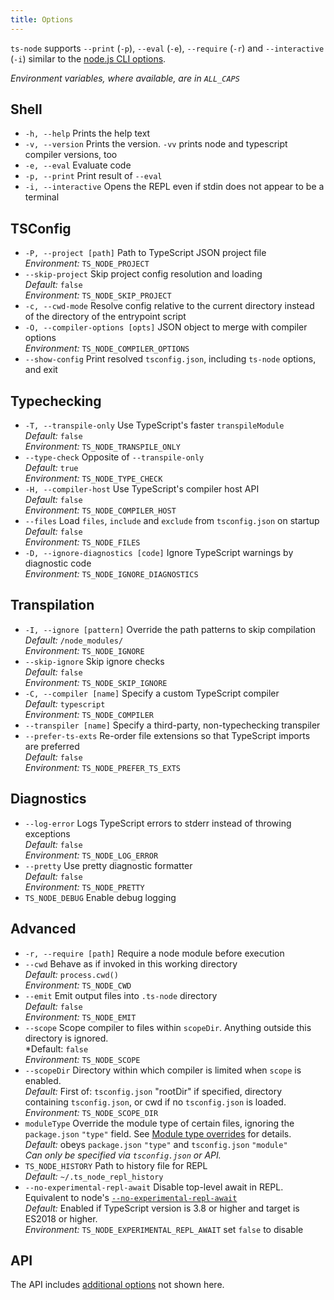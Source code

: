 ```yaml
---
title: Options
---
```


`ts-node` supports `--print` (`-p`), `--eval` (`-e`), `--require` (`-r`) and `--interactive` (`-i`) similar to the [node.js CLI options](https://nodejs.org/api/cli.html).

_Environment variables, where available, are in `ALL_CAPS`_

## Shell

-  `-h, --help`   Prints the help text
-  `-v, --version`   Prints the version. `-vv` prints node and typescript compiler versions, too
-  `-e, --eval`   Evaluate code
-  `-p, --print`   Print result of `--eval`
-  `-i, --interactive`   Opens the REPL even if stdin does not appear to be a terminal

## TSConfig

-  `-P, --project [path]`   Path to TypeScript JSON project file <br/>*Environment:* `TS_NODE_PROJECT`
-  `--skip-project`   Skip project config resolution and loading <br/>*Default:* `false` <br/>*Environment:* `TS_NODE_SKIP_PROJECT`
-  `-c, --cwd-mode`   Resolve config relative to the current directory instead of the directory of the entrypoint script
-  `-O, --compiler-options [opts]`   JSON object to merge with compiler options <br/>*Environment:* `TS_NODE_COMPILER_OPTIONS`
-  `--show-config`   Print resolved `tsconfig.json`, including `ts-node` options, and exit

## Typechecking

-  `-T, --transpile-only`   Use TypeScript's faster `transpileModule` <br/>*Default:* `false` <br/>*Environment:* `TS_NODE_TRANSPILE_ONLY`
-  `--type-check`   Opposite of `--transpile-only` <br/>*Default:* `true`<br/>*Environment:* `TS_NODE_TYPE_CHECK`
-  `-H, --compiler-host`   Use TypeScript's compiler host API <br/>*Default:* `false` <br/>*Environment:* `TS_NODE_COMPILER_HOST`
-  `--files`   Load `files`, `include` and `exclude` from `tsconfig.json` on startup <br/>*Default:* `false` <br/>*Environment:* `TS_NODE_FILES`
-  `-D, --ignore-diagnostics [code]`   Ignore TypeScript warnings by diagnostic code <br/>*Environment:* `TS_NODE_IGNORE_DIAGNOSTICS`

## Transpilation

-  `-I, --ignore [pattern]`   Override the path patterns to skip compilation <br/>*Default:* `/node_modules/` <br/>*Environment:* `TS_NODE_IGNORE`
-  `--skip-ignore`   Skip ignore checks <br/>*Default:* `false` <br/>*Environment:* `TS_NODE_SKIP_IGNORE`
-  `-C, --compiler [name]`   Specify a custom TypeScript compiler <br/>*Default:* `typescript` <br/>*Environment:* `TS_NODE_COMPILER`
-  `--transpiler [name]`   Specify a third-party, non-typechecking transpiler
-  `--prefer-ts-exts`   Re-order file extensions so that TypeScript imports are preferred <br/>*Default:* `false` <br/>*Environment:* `TS_NODE_PREFER_TS_EXTS`

## Diagnostics

-  `--log-error`   Logs TypeScript errors to stderr instead of throwing exceptions <br/>*Default:* `false` <br/>*Environment:* `TS_NODE_LOG_ERROR`
-  `--pretty`   Use pretty diagnostic formatter <br/>*Default:* `false` <br/>*Environment:* `TS_NODE_PRETTY`
- `TS_NODE_DEBUG` Enable debug logging<br/>

## Advanced

-  `-r, --require [path]`   Require a node module before execution
-  `--cwd`   Behave as if invoked in this working directory <br/>*Default:* `process.cwd()`<br/>*Environment:* `TS_NODE_CWD`
-  `--emit`   Emit output files into `.ts-node` directory <br/>*Default:* `false` <br/>*Environment:* `TS_NODE_EMIT`
-  `--scope`  Scope compiler to files within `scopeDir`.  Anything outside this directory is ignored. <br/>*Default: `false` <br/>*Environment:* `TS_NODE_SCOPE`
-  `--scopeDir` Directory within which compiler is limited when `scope` is enabled. <br/>*Default:* First of: `tsconfig.json` "rootDir" if specified, directory containing `tsconfig.json`, or cwd if no `tsconfig.json` is loaded.<br/>*Environment:* `TS_NODE_SCOPE_DIR`
-  `moduleType`  Override the module type of certain files, ignoring the `package.json` `"type"` field.  See [Module type overrides](./module-type-overrides.md) for details.<br/>*Default:* obeys `package.json` `"type"` and `tsconfig.json` `"module"` <br/>*Can only be specified via `tsconfig.json` or API.*
- `TS_NODE_HISTORY` Path to history file for REPL <br/>*Default:* `~/.ts_node_repl_history`<br/>
- `--no-experimental-repl-await` Disable top-level await in REPL.  Equivalent to node's [`--no-experimental-repl-await`](https://nodejs.org/api/cli.html#cli_no_experimental_repl_await)<br/>*Default:* Enabled if TypeScript version is 3.8 or higher and target is ES2018 or higher.<br/>*Environment:* `TS_NODE_EXPERIMENTAL_REPL_AWAIT` set `false` to disable

## API

The API includes [additional options](https://typestrong.org/ts-node/api/interfaces/RegisterOptions.html) not shown here.
